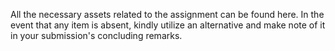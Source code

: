 All the necessary assets related to the assignment can be found here. In the event that any item is absent, kindly utilize an alternative and make note of it in your submission's concluding remarks.
